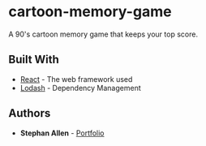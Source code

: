 # cartoon-memory-game

A 90's cartoon memory game that keeps your top score.

## Built With

* [React](https://reactjs.org/) - The web framework used
* [Lodash](https://lodash.com/) - Dependency Management

## Authors

* **Stephan Allen** - [Portfolio](http://stephanallen.com/)

